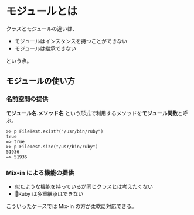 # モジュールとは

クラスとモジュールの違いは、

- モジュールはインスタンスを持つことができない
- モジュールは継承できない

という点。

## モジュールの使い方

### 名前空間の提供

**モジュール名**.**メソッド名** という形式で利用するメソッドを**モジュール関数**と呼ぶ。

```sh-session
>> p FileTest.exist?("/usr/bin/ruby")
true
=> true
>> p FileTest.size("/usr/bin/ruby")
51936
=> 51936
```

### Mix-in による機能の提供

- 似たような機能を持っているが同じクラスとは考えたくない
- Ruby は多重継承はできない

こういったケースでは Mix-in の方が柔軟に対応できる。
